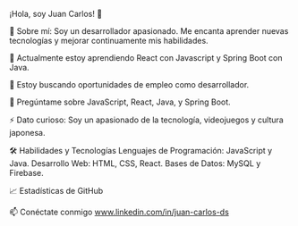 ¡Hola, soy Juan Carlos! 👋

🚀 Sobre mí:
Soy un desarrollador apasionado. Me encanta aprender nuevas tecnologías y mejorar continuamente mis habilidades.

🌱 Actualmente estoy aprendiendo React con Javascript y Spring Boot con Java.

👯 Estoy buscando oportunidades de empleo como desarrollador.

💬 Pregúntame sobre JavaScript, React, Java, y Spring Boot.

⚡ Dato curioso: Soy un apasionado de la tecnología, videojuegos y cultura japonesa.

🛠️ Habilidades y Tecnologías
Lenguajes de Programación: JavaScript y Java.
Desarrollo Web: HTML, CSS, React.
Bases de Datos: MySQL y Firebase.

📈 Estadísticas de GitHub

📫 Conéctate conmigo
www.linkedin.com/in/juan-carlos-ds
